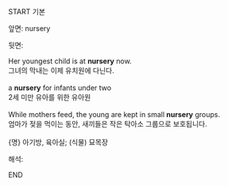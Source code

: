 START
기본

앞면:
nursery


뒷면:
<div>Her youngest child is at <strong>nursery</strong> now. </div><div><div>그녀의 막내는 이제 유치원에 다닌다.</div></div><div><br></div><div><div>a <strong>nursery</strong> for infants under two </div><div><div>2세 미만 유아를 위한 유아원</div></div></div><div><br></div><div><div>While mothers feed, the young are kept in small <strong>nursery</strong> groups. </div><div><div>엄마가 젖을 먹이는 동안, 새끼들은 작은 탁아소 그룹으로 보호됩니다.</div></div></div><div><br></div><div>{명} 아기방, 육아실; (식물) 묘목장</div>


해석:

END